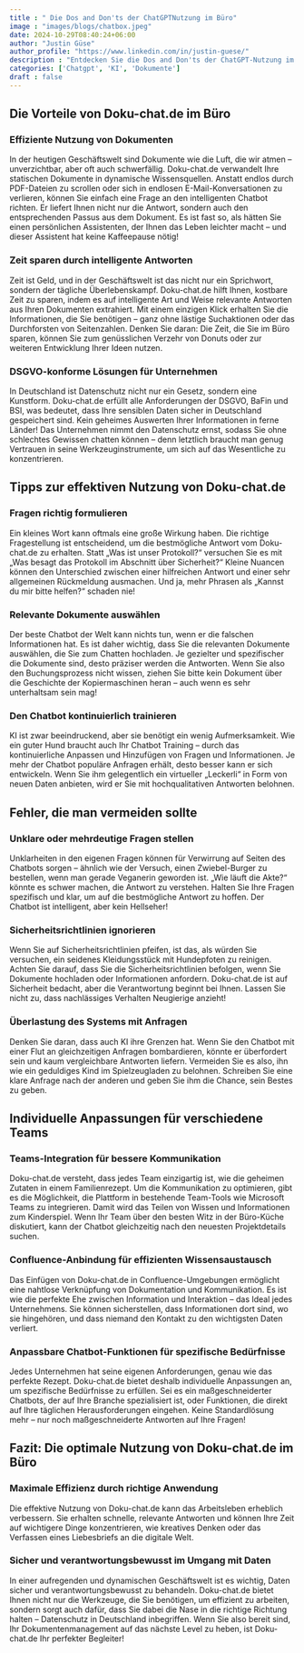 ```yaml
---
title : " Die Dos and Don'ts der ChatGPTNutzung im Büro"
image : "images/blogs/chatbox.jpeg"
date: 2024-10-29T08:40:24+06:00
author: "Justin Güse"
author_profile: "https://www.linkedin.com/in/justin-guese/"
description : "Entdecken Sie die Dos and Don'ts der ChatGPT-Nutzung im Büro. Optimieren Sie Ihre Kommunikation und Produktivität, während Sie Risiken und Fehler vermeiden."
categories: ['Chatgpt', 'KI', 'Dokumente']
draft : false
---
```


## Die Vorteile von Doku-chat.de im Büro

### Effiziente Nutzung von Dokumenten

In der heutigen Geschäftswelt sind Dokumente wie die Luft, die wir atmen – unverzichtbar, aber oft auch schwerfällig. Doku-chat.de verwandelt Ihre statischen Dokumente in dynamische Wissensquellen. Anstatt endlos durch PDF-Dateien zu scrollen oder sich in endlosen E-Mail-Konversationen zu verlieren, können Sie einfach eine Frage an den intelligenten Chatbot richten. Er liefert Ihnen nicht nur die Antwort, sondern auch den entsprechenden Passus aus dem Dokument. Es ist fast so, als hätten Sie einen persönlichen Assistenten, der Ihnen das Leben leichter macht – und dieser Assistent hat keine Kaffeepause nötig!

### Zeit sparen durch intelligente Antworten

Zeit ist Geld, und in der Geschäftswelt ist das nicht nur ein Sprichwort, sondern der tägliche Überlebenskampf. Doku-chat.de hilft Ihnen, kostbare Zeit zu sparen, indem es auf intelligente Art und Weise relevante Antworten aus Ihren Dokumenten extrahiert. Mit einem einzigen Klick erhalten Sie die Informationen, die Sie benötigen – ganz ohne lästige Suchaktionen oder das Durchforsten von Seitenzahlen. Denken Sie daran: Die Zeit, die Sie im Büro sparen, können Sie zum genüsslichen Verzehr von Donuts oder zur weiteren Entwicklung Ihrer Ideen nutzen.

### DSGVO-konforme Lösungen für Unternehmen

In Deutschland ist Datenschutz nicht nur ein Gesetz, sondern eine Kunstform. Doku-chat.de erfüllt alle Anforderungen der DSGVO, BaFin und BSI, was bedeutet, dass Ihre sensiblen Daten sicher in Deutschland gespeichert sind. Kein geheimes Auswerten Ihrer Informationen in ferne Länder! Das Unternehmen nimmt den Datenschutz ernst, sodass Sie ohne schlechtes Gewissen chatten können – denn letztlich braucht man genug Vertrauen in seine Werkzeuginstrumente, um sich auf das Wesentliche zu konzentrieren.

## Tipps zur effektiven Nutzung von Doku-chat.de

### Fragen richtig formulieren

Ein kleines Wort kann oftmals eine große Wirkung haben. Die richtige Fragestellung ist entscheidend, um die bestmögliche Antwort vom Doku-chat.de zu erhalten. Statt „Was ist unser Protokoll?“ versuchen Sie es mit „Was besagt das Protokoll im Abschnitt über Sicherheit?“ Kleine Nuancen können den Unterschied zwischen einer hilfreichen Antwort und einer sehr allgemeinen Rückmeldung ausmachen. Und ja, mehr Phrasen als „Kannst du mir bitte helfen?“ schaden nie!

### Relevante Dokumente auswählen

Der beste Chatbot der Welt kann nichts tun, wenn er die falschen Informationen hat. Es ist daher wichtig, dass Sie die relevanten Dokumente auswählen, die Sie zum Chatten hochladen. Je gezielter und spezifischer die Dokumente sind, desto präziser werden die Antworten. Wenn Sie also den Buchungsprozess nicht wissen, ziehen Sie bitte kein Dokument über die Geschichte der Kopiermaschinen heran – auch wenn es sehr unterhaltsam sein mag!

### Den Chatbot kontinuierlich trainieren

KI ist zwar beeindruckend, aber sie benötigt ein wenig Aufmerksamkeit. Wie ein guter Hund braucht auch Ihr Chatbot Training – durch das kontinuierliche Anpassen und Hinzufügen von Fragen und Informationen. Je mehr der Chatbot populäre Anfragen erhält, desto besser kann er sich entwickeln. Wenn Sie ihm gelegentlich ein virtueller „Leckerli“ in Form von neuen Daten anbieten, wird er Sie mit hochqualitativen Antworten belohnen.

## Fehler, die man vermeiden sollte

### Unklare oder mehrdeutige Fragen stellen

Unklarheiten in den eigenen Fragen können für Verwirrung auf Seiten des Chatbots sorgen – ähnlich wie der Versuch, einen Zwiebel-Burger zu bestellen, wenn man gerade Veganerin geworden ist. „Wie läuft die Akte?“ könnte es schwer machen, die Antwort zu verstehen. Halten Sie Ihre Fragen spezifisch und klar, um auf die bestmögliche Antwort zu hoffen. Der Chatbot ist intelligent, aber kein Hellseher!

### Sicherheitsrichtlinien ignorieren

Wenn Sie auf Sicherheitsrichtlinien pfeifen, ist das, als würden Sie versuchen, ein seidenes Kleidungsstück mit Hundepfoten zu reinigen. Achten Sie darauf, dass Sie die Sicherheitsrichtlinien befolgen, wenn Sie Dokumente hochladen oder Informationen anfordern. Doku-chat.de ist auf Sicherheit bedacht, aber die Verantwortung beginnt bei Ihnen. Lassen Sie nicht zu, dass nachlässiges Verhalten Neugierige anzieht!

### Überlastung des Systems mit Anfragen

Denken Sie daran, dass auch KI ihre Grenzen hat. Wenn Sie den Chatbot mit einer Flut an gleichzeitigen Anfragen bombardieren, könnte er überfordert sein und kaum vergleichbare Antworten liefern. Vermeiden Sie es also, ihn wie ein geduldiges Kind im Spielzeugladen zu belohnen. Schreiben Sie eine klare Anfrage nach der anderen und geben Sie ihm die Chance, sein Bestes zu geben.

## Individuelle Anpassungen für verschiedene Teams

### Teams-Integration für bessere Kommunikation

Doku-chat.de versteht, dass jedes Team einzigartig ist, wie die geheimen Zutaten in einem Familienrezept. Um die Kommunikation zu optimieren, gibt es die Möglichkeit, die Plattform in bestehende Team-Tools wie Microsoft Teams zu integrieren. Damit wird das Teilen von Wissen und Informationen zum Kinderspiel. Wenn Ihr Team über den besten Witz in der Büro-Küche diskutiert, kann der Chatbot gleichzeitig nach den neuesten Projektdetails suchen.

### Confluence-Anbindung für effizienten Wissensaustausch

Das Einfügen von Doku-chat.de in Confluence-Umgebungen ermöglicht eine nahtlose Verknüpfung von Dokumentation und Kommunikation. Es ist wie die perfekte Ehe zwischen Information und Interaktion – das Ideal jedes Unternehmens. Sie können sicherstellen, dass Informationen dort sind, wo sie hingehören, und dass niemand den Kontakt zu den wichtigsten Daten verliert.

### Anpassbare Chatbot-Funktionen für spezifische Bedürfnisse

Jedes Unternehmen hat seine eigenen Anforderungen, genau wie das perfekte Rezept. Doku-chat.de bietet deshalb individuelle Anpassungen an, um spezifische Bedürfnisse zu erfüllen. Sei es ein maßgeschneiderter Chatbots, der auf Ihre Branche spezialisiert ist, oder Funktionen, die direkt auf Ihre täglichen Herausforderungen eingehen. Keine Standardlösung mehr – nur noch maßgeschneiderte Antworten auf Ihre Fragen!

## Fazit: Die optimale Nutzung von Doku-chat.de im Büro

### Maximale Effizienz durch richtige Anwendung

Die effektive Nutzung von Doku-chat.de kann das Arbeitsleben erheblich verbessern. Sie erhalten schnelle, relevante Antworten und können Ihre Zeit auf wichtigere Dinge konzentrieren, wie kreatives Denken oder das Verfassen eines Liebesbriefs an die digitale Welt. 

### Sicher und verantwortungsbewusst im Umgang mit Daten

In einer aufregenden und dynamischen Geschäftswelt ist es wichtig, Daten sicher und verantwortungsbewusst zu behandeln. Doku-chat.de bietet Ihnen nicht nur die Werkzeuge, die Sie benötigen, um effizient zu arbeiten, sondern sorgt auch dafür, dass Sie dabei die Nase in die richtige Richtung halten – Datenschutz in Deutschland inbegriffen. Wenn Sie also bereit sind, Ihr Dokumentenmanagement auf das nächste Level zu heben, ist Doku-chat.de Ihr perfekter Begleiter!